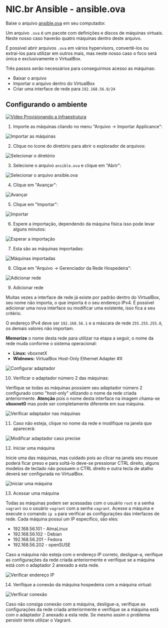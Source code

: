# NIC.br Ansible - ansible.ova

Baixe o arquivo [ansible.ova](https://drive.google.com/file/d/1uEnR26cJ0ybJswQS7Ll3R5553vNJVTMv/view?usp=sharing) em seu computador.

Um arquivo `.ova` é um pacote com definições e discos de máquinas virtuais. Neste nosso caso haverão quatro máquinas dentro deste arquivo.

É possível abrir arquivos `.ova` em vários hypervisors, convertê-los ou extraí-los para utilizar em outros mais, mas neste nosso caso o foco será única e exclusivamente o VirtualBox.

Três passos serão necessários para conseguirmos acesso as máquinas:

- Baixar o arquivo
- Importar o arquivo dentro do VirtualBox
- Criar uma interface de rede para `192.168.56.0/24`

## Configurando o ambiente

[![Video Provisionando a Infraestrutura](../images/youtube-video.png)](https://youtu.be/wBf5cTtke74 "Video Provisionando a Infraestrutura")

1. Importe as máquinas cliando no menu "Arquivo -> Importar Applicance":

![Importar as máquinas](../images/virtualbox-01.png)

2. Clique no ícone do diretório para abrir o explorador de arquivos:

![Selecionar o diretório](../images/virtualbox-02.png)

3. Selecione o arquivo `ansible.ova` e clique em "Abrir":

![Selecionar o arquivo ansible.ova](../images/virtualbox-03.png)

4. Clique em "Avançar":

![Avançar](../images/virtualbox-04.png)

5. Clique em "Importar":

![Importar](../images/virtualbox-05.png)

6. Espere a importação, dependendo da máquina física isso pode levar alguns minutos:

![Esperar a importação](../images/virtualbox-06.png)

7. Esta são as máquinas importadas:

![Máquinas importadas](../images/virtualbox-07.png)

8. Clique em "Arquivo -> Gerenciador da Rede Hospedeira":

![Adicionar rede](../images/virtualbox-08.png)

9. Adicionar rede

Muitas vezes a interface de rede já existe por padrão dentro do VirtualBox, seu nome não importa, o que importa é o seu endereço IPv4. É possível adicionar uma nova interface ou modificar uma existente, isso fica a seu critério.

O endereço IPv4 deve ser `192.168.56.1` e a máscara de rede `255.255.255.0`, os demais valores não importam.

**Memorize** o nome desta rede para utilizar na etapa a seguir, o nome da rede muda conforme o sistema operacional:

- **Linux:** vboxnetX
- **Widnows:** VirtualBox Host-Only Ethernet Adapter #X

![Configurar adaptador](../images/virtualbox-09.png)

10. Verificar o adaptador número 2 das máquinas:

Verifique se todas as máquinas possúem seu adaptador número 2 configurado como "host-only" utlizando o nome da rede criada anteriormente. **Atenção** pois o nome desta interface na imagem chama-se **vboxnet0** mas pode ser completamente diferente em sua máquina.

![Verificar adaptador nas máquinas](../images/virtualbox-10.png)

11. Caso não esteja, clique no nome da rede e modifique na janela que aparecerá:

![Modificar adaptador caso precise](../images/virtualbox-11.png)

12. Iniciar uma máquina

Inicie uma das máquinas, mas cuidado pois ao clicar na janela seu mouse poderá ficar preso e para soltá-lo deve-se pressionar CTRL direito, alguns modelos de teclado não possuem o CTRL direito e outra tecla de atalho deverá ser configurada no VirtualBox.

![Iniciar uma máquina](../images/virtualbox-12.png)

13. Acessar uma máquina

Todas as máquinas podem ser acessadas com o usuário `root` e a senha `vagrant` ou o usuário `vagrant` com a senha `vagrant`.
Acesse a máquina e execute o comando `ip a` para verificar as configurações das interfaces de rede.
Cada máquina possuí um IP específico, são eles:

- 192.168.56.101 - AlmaLinux
- 192.168.56.102 - Debian
- 192.168.56.201 - Fedora
- 192.168.56.202 - openSUSE

Caso a máquina não esteja com o endereço IP correto, desligue-a, verifique as configurações da rede criada anteriormente e verifique se a máquina está com o adaptador 2 anexado a esta rede.

![Verificar endereço IP](../images/virtualbox-13.png)

14. Verifique a conexão da máquina hospedeira com a máquina virtual:

![Verificar conexão](../images/virtualbox-14.png)

Caso não consiga conexão com a máquina, desligue-a, verifique as configurações da rede criada anteriormente e verifique se a máquina está com o adaptador 2 anexado a esta rede. Se mesmo assim o problema persistir tente utilizar o Vagrant.
